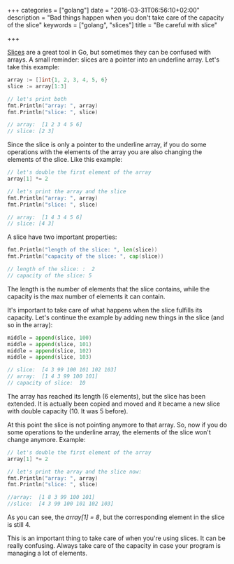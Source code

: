 +++
categories = ["golang"]
date = "2016-03-31T06:56:10+02:00"
description = "Bad things happen when you don't take care of the capacity of the slice"
keywords = ["golang", "slices"]
title = "Be careful with slice"

+++

[Slices](https://blog.golang.org/slices) are a great tool in Go, but sometimes they can be confused with arrays.
A small reminder: slices are a pointer into an underline array. Let's take this example:

```go
array := []int{1, 2, 3, 4, 5, 6}
slice := array[1:3]

// let's print both
fmt.Println("array: ", array)
fmt.Println("slice: ", slice)

// array:  [1 2 3 4 5 6]
// slice: [2 3]
```
Since the slice is only a pointer to the underline array, if you do some operations with the elements of the array you are also changing the elements of the slice. Like this example:

```go
// let's double the first element of the array
array[1] *= 2

// let's print the array and the slice
fmt.Println("array: ", array)
fmt.Println("slice: ", slice)

// array:  [1 4 3 4 5 6]
// slice: [4 3]
```
A slice have two important properties:

```go
fmt.Println("length of the slice: ", len(slice))
fmt.Println("capacity of the slice: ", cap(slice))

// length of the slice: :  2
// capacity of the slice: 5
```
The length is the number of elements that the slice contains, while the capacity is the max number of elements it can contain.

It's important to take care of what happens when the slice fulfills its capacity. Let's continue the example by adding new things in the slice (and so in the array):

```go
middle = append(slice, 100)
middle = append(slice, 101)
middle = append(slice, 102)
middle = append(slice, 103)

// slice:  [4 3 99 100 101 102 103]
// array:  [1 4 3 99 100 101]
// capacity of slice:  10
```

The array has reached its length (6 elements), but the slice has been extended. It is actually been copied and moved and it became a new slice with double capacity (10. It was 5 before).

At this point the slice is not pointing anymore to that array. So, now if you do some operations to the underline array, the elements of the slice won't change anymore. Example:

```go
// let's double the first element of the array
array[1] *= 2

// let's print the array and the slice now:
fmt.Println("array: ", array)
fmt.Println("slice: ", slice)

//array:  [1 8 3 99 100 101]
//slice:  [4 3 99 100 101 102 103]
```
As you can see, the _array[1] = 8_, but the corresponding element in the slice is still 4.

This is an important thing to take care of when you're using slices. It can be really confusing. Always take care of the capacity in case your program is managing a lot of elements.
